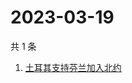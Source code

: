 # 2023-03-19

共 1 条

<!-- BEGIN ZHIHUSEARCH -->
<!-- 最后更新时间 Sun Mar 19 2023 01:16:06 GMT+0800 (China Standard Time) -->
1. [土耳其支持芬兰加入北约](https://www.zhihu.com/search?q=土耳其支持芬兰加入北约)
<!-- END ZHIHUSEARCH -->
